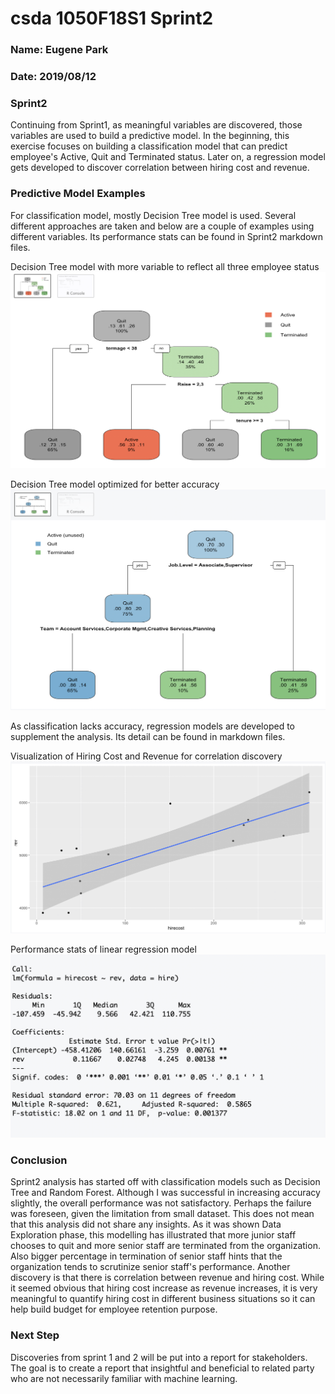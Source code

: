
# csda 1050F18S1 Sprint2
### Name: Eugene Park
### Date: 2019/08/12


### Sprint2

Continuing from Sprint1, as meaningful variables are discovered, those variables are used to build a predictive model. In the beginning, this exercise focuses on building a classification model that can predict employee's Active, Quit and Terminated status. Later on, a regression model gets developed to discover correlation between hiring cost and revenue. 

### Predictive Model Examples
For classification model, mostly Decision Tree model is used. Several different approaches are taken and below are a couple of examples using different variables. Its performance stats can be found in Sprint2 markdown files. 

Decision Tree model with more variable to reflect all three employee status
<img src="https://github.com/damnfastpig/CSDA-1050F18S1/blob/master/eugenepark/images/sprint2Rplot1.png">

Decision Tree model optimized for better accuracy  
<img src="https://github.com/damnfastpig/CSDA-1050F18S1/blob/master/eugenepark/images/sprint2Rplot2.png">

As classification lacks accuracy, regression models are developed to supplement the analysis. Its detail can be found in markdown files. 

Visualization of Hiring Cost and Revenue for correlation discovery
<img src="https://github.com/damnfastpig/CSDA-1050F18S1/blob/master/eugenepark/images/sprint2Rplot3.png">

Performance stats of linear regression model
<img src="https://github.com/damnfastpig/CSDA-1050F18S1/blob/master/eugenepark/images/sprint2Rplot4.png">

### Conclusion
Sprint2 analysis has started off with classification models such as Decision Tree and Random Forest. Although I was successful in increasing accuracy slightly, the overall performance was not satisfactory. Perhaps the failure was foreseen, given the limitation from small dataset. This does not mean that this analysis did not share any insights. As it was shown Data Exploration phase, this modelling has illustrated that more junior staff chooses to quit and more senior staff are terminated from the organization. Also bigger percentage in termination of senior staff hints that the organization tends to scrutinize senior staff's performance. Another discovery is that there is correlation between revenue and hiring cost. While it seemed obvious that hiring cost increase as revenue increases, it is very meaningful to quantify hiring cost in different business situations so it can help build budget for employee retention purpose. 

### Next Step
Discoveries from sprint 1 and 2 will be put into a report for stakeholders. The goal is to create a report that insightful and beneficial to related party who are not necessarily familiar with machine learning. 